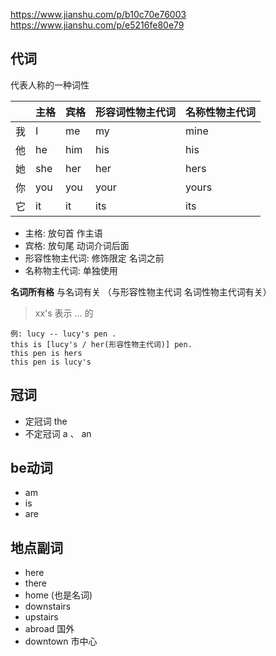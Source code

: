https://www.jianshu.com/p/b10c70e76003
https://www.jianshu.com/p/e5216fe80e79




## 代词

代表人称的一种词性

|     | 主格 | 宾格 |  形容词性物主代词 | 名称性物主代词 |
|-|-|-|-|-|
|我| I | me | my | mine |
|他| he | him | his | his |
|她| she | her | her | hers |
|你| you|you|your|yours|
|它| it | it | its | its |

- 主格: 放句首 作主语
- 宾格: 放句尾 动词介词后面
- 形容性物主代词: 修饰限定 名词之前
- 名称物主代词: 单独使用

**名词所有格** 与名词有关 （与形容性物主代词 名词性物主代词有关）

> xx's 表示 ... 的  

    例: lucy -- lucy's pen . 
    this is [lucy's / her(形容性物主代词)] pen.
    this pen is hers
    this pen is lucy's

## 冠词

- 定冠词 the
- 不定冠词 a 、 an

## be动词

- am
- is
- are

## 地点副词

- here
- there
- home (也是名词)
- downstairs
- upstairs
- abroad 国外
- downtown 市中心